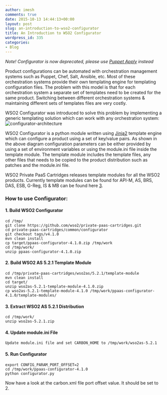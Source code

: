 ```yaml
---
author: imesh
comments: true
date: 2015-10-13 14:44:13+00:00
layout: post
slug: an-introduction-to-wso2-configurator
title: An Introduction to WSO2 Configurator
wordpress_id: 335
categories:
- Blog
---
```

_Note! Configurator is now deprecated, please use [Puppet Apply](https://docs.puppetlabs.com/puppet/latest/reference/services_apply.html) instead_

Product configurations can be automated with orchestration management systems such as Puppet, Chef, Salt, Ansible, etc. Most of these orchestration systems provide their own templating engine for templating configuration files. The problem with this model is that for each orchestration system a separate set of templates need to be created for the same product. Switching between different orchestration systems & maintaining different sets of templates files are very costly.

WSO2 Configurator was introduced to solve this problem by implementing a generic templating solution which can work with any orchestration system: ![configurator-architecture](http://imesh.gunaratne.org/wp-content/uploads/2015/10/configurator-architecture.png)

WSO2 Configurator is a python module written using [Jinja2](http://jinja.pocoo.org/docs/dev/) template engine which can configure a product using a set of key/value pairs. As shown in the above diagram configuration parameters can be either provided by using a set of environment variables or using the module.ini file inside the template module. The template module includes the template files, any other files that needs to be copied to the product distribution such as patches and the module.ini file.

WSO2 Private PaaS Cartridges releases template modules for all the WSO2 products. Currently template modules can be found for API-M, AS, BRS, DAS, ESB, G-Reg, IS & MB can be found here [3](https://github.com/wso2/private-paas-cartridges).

### How to use Configurator:

#### 1. Build WSO2 Configurator
    
    cd /tmp/
    git clone https://github.com/wso2/private-paas-cartridges.git
    cd private-paas-cartridges/common/configurator
    git checkout tags/v4.1.0
    mvn clean install
    cp target/ppaas-configurator-4.1.0.zip /tmp/work
    cd /tmp/work/
    unzip ppaas-configurator-4.1.0.zip

#### 2. Build WSO2 AS 5.2.1 Template Module
    
    cd /tmp/private-paas-cartridges/wso2as/5.2.1/template-module 
    mvn clean install
    cd target/
    unzip wso2as-5.2.1-template-module-4.1.0.zip
    cp wso2as-5.2.1-template-module-4.1.0 /tmp/work/ppaas-configurator-4.1.0/template-modules/
    
#### 3. Extract WSO2 AS 5.2.1 Distribution
    
    cd /tmp/work/
    unzip wso2as-5.2.1.zip

#### 4. Update module.ini File
    
    Update module.ini file and set CARBON_HOME to /tmp/work/wso2as-5.2.1
    
#### 5. Run Configurator
    
    export CONFIG_PARAM_PORT_OFFSET=2
    cd /tmp/work/ppaas-configurator-4.1.0
    python configurator.py


Now have a look at the carbon.xml file port offset value. It should be set to 2.